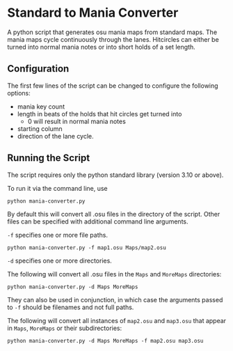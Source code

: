 # Standard to Mania Converter

A python script that generates osu mania maps from standard maps. The mania maps cycle continuously through the lanes. Hitcircles can either be turned into normal mania notes or into short holds of a set length.

## Configuration
The first few lines of the script can be changed to configure the following options:
- mania key count 
- length in beats of the holds that hit circles get turned into
  - 0 will result in normal mania notes
- starting column
- direction of the lane cycle.

## Running the Script
The script requires only the python standard library (version 3.10 or above).

To run it via the command line, use
```shell
python mania-converter.py
```
By default this will convert all .osu files in the directory of the script. Other files can be specified with additional command line arguments.

`-f` specifies one or more file paths.
```shell
python mania-converter.py -f map1.osu Maps/map2.osu
```

`-d` specifies one or more directories.

The following will convert all .osu files in the `Maps` and `MoreMaps` directories:
```shell
python mania-converter.py -d Maps MoreMaps
```

They can also be used in conjunction, in which case the arguments passed to `-f` should be filenames and not full paths.

The following will convert all instances of `map2.osu` and `map3.osu` that appear in `Maps`, `MoreMaps` or their subdirectories:
```shell
python mania-converter.py -d Maps MoreMaps -f map2.osu map3.osu
```













